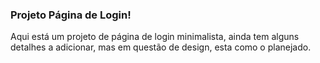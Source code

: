 ### Projeto Página de Login!

Aqui está um projeto de página de login minimalista, ainda tem alguns detalhes a adicionar, mas em questão de design, esta como o planejado.
